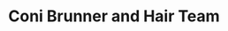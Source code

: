 ---
title: "Coni Brunner and Hair Team"
url: /dortmund/coni-brunner-and-hair-team/
shop: Friseur
---